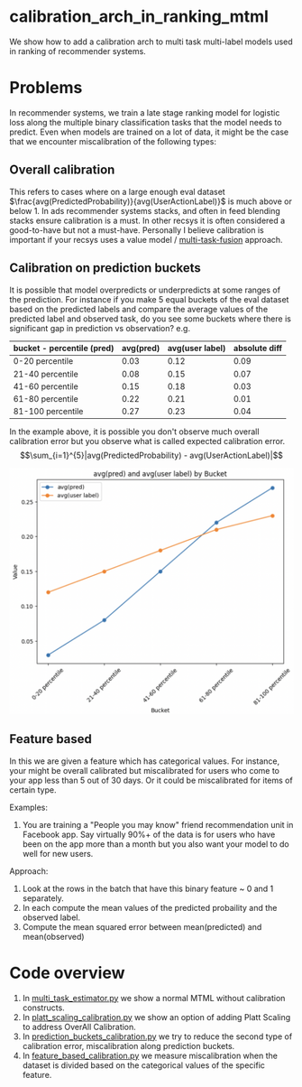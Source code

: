# calibration_arch_in_ranking_mtml
We show how to add a calibration arch to multi task multi-label models used in ranking of recommender systems.

# Problems
In recommender systems, we train a late stage ranking model for logistic loss along the multiple binary classification tasks that the model needs to predict. Even when models are trained on a lot of data, it might be the case that we encounter miscalibration of the following types:

## Overall calibration
This refers to cases where on a large enough eval dataset $\frac{avg(PredictedProbability)}{avg(UserActionLabel)}$ is much above or below 1. In ads recommender systems stacks, and often in feed blending stacks ensure calibration is a must. In other recsys it is often considered a good-to-have but not a must-have. Personally I believe calibration is important if your recsys uses a value model / [multi-task-fusion](https://arxiv.org/pdf/2208.04560) approach.

## Calibration on prediction buckets 
It is possible that model overpredicts or underpredicts at some ranges of the prediction. For instance if you make 5 equal buckets of the eval dataset based on the predicted labels and compare the average values of the predicted label and observed task, do you see some buckets where there is significant gap in prediction vs observation? e.g.

| bucket - percentile (pred) | avg(pred)  | avg(user label)  | absolute diff|
|-------------------|------------|------------------|--------------|
| 0-20 percentile   | 0.03       | 0.12             | 0.09 |
| 21-40 percentile  | 0.08       | 0.15             | 0.07 |
| 41-60 percentile  | 0.15       | 0.18             | 0.03 |
| 61-80 percentile  | 0.22       | 0.21             | 0.01 |
| 81-100 percentile | 0.27       | 0.23             | 0.04 |

In the example above, it is possible you don't observe much overall calibration error but you observe what is called expected calibration error. 
$$\sum_{i=1}^{5}|avg(PredictedProbability) - avg(UserActionLabel)|$$


![Example 1](./images/example_of_miscalib_type1.png)

## Feature based

In this we are given a feature which has categorical values. For instance, your might be overall calibrated but miscalibrated for users who come to your app less than 5 out of 30 days. Or it could be miscalibrated for items of certain type.

Examples:
1. You are training a "People you may know" friend recommendation unit in Facebook app. Say virtually 90%+ of the data is for users who have been on the app more than a month but you also want your model to do well for new users.

Approach:
1. Look at the rows in the batch that have this binary feature ~ 0 and 1 separately.
2. In each compute the mean values of the predicted probaility and the observed label.
3. Compute the mean squared error between mean(predicted) and mean(observed)

# Code overview

1. In [multi_task_estimator.py](./src/multi_task_estimator.py) we show a normal MTML without calibration constructs.
1. In [platt_scaling_calibration.py](./src/platt_scaling_calibration.py) we show an option of adding Platt Scaling to address OverAll Calibration.
1. In [prediction_buckets_calibration.py](./src/prediction_buckets_calibration.py) we try to reduce the second type of calibration error, miscalibration along prediction buckets.
1. In [feature_based_calibration.py](./src/feature_based_calibration.py) we measure miscalibration when the dataset is divided based on the categorical values of the specific feature.
